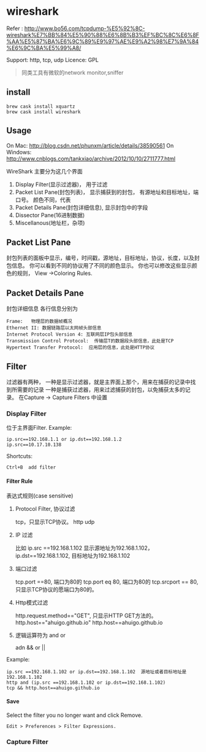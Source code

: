 # wireshark
Refer : http://www.bo56.com/tcpdump-%E5%92%8C-wireshark%E7%BB%84%E5%90%88%E6%8B%B3%EF%BC%8C%E6%8F%AA%E5%87%BA%E6%9C%89%E9%97%AE%E9%A2%98%E7%9A%84%E6%9C%BA%E5%99%A8/

Support: http, tcp, udp
Licence: GPL

> 同类工具有微软的network monitor,sniffer

## install
	brew cask install xquartz
	brew cask install wireshark

## Usage
On Mac:
	http://blog.csdn.net/phunxm/article/details/38590561
On Windows:
	http://www.cnblogs.com/tankxiao/archive/2012/10/10/2711777.html

WireShark 主要分为这几个界面

1. Display Filter(显示过滤器)，  用于过滤
2. Packet List Pane(封包列表)， 显示捕获到的封包， 有源地址和目标地址，端口号。 颜色不同，代表
3. Packet Details Pane(封包详细信息), 显示封包中的字段
4. Dissector Pane(16进制数据)
5. Miscellanous(地址栏，杂项)

## Packet List Pane
封包列表的面板中显示，编号，时间戳，源地址，目标地址，协议，长度，以及封包信息。 你可以看到不同的协议用了不同的颜色显示。
你也可以修改这些显示颜色的规则，  View ->Coloring Rules.

## Packet Details Pane
封包详细信息 各行信息分别为

	Frame:   物理层的数据帧概况
	Ethernet II: 数据链路层以太网帧头部信息
	Internet Protocol Version 4: 互联网层IP包头部信息
	Transmission Control Protocol:  传输层T的数据段头部信息，此处是TCP
	Hypertext Transfer Protocol:  应用层的信息，此处是HTTP协议

## Filter
过滤器有两种，
一种是显示过滤器，就是主界面上那个，用来在捕获的记录中找到所需要的记录
一种是捕获过滤器，用来过滤捕获的封包，以免捕获太多的记录。 在Capture -> Capture Filters 中设置

### Display Filter
位于主界面Filter. Example:

	ip.src==192.168.1.1 or ip.dst==192.168.1.2
	ip.src==10.17.10.138

Shortcuts:

	Ctrl+B	add filter

#### Filter Rule
表达式规则(case sensitive)

1. Protocol Filter, 协议过滤

	tcp，只显示TCP协议。
	http
	udp

2. IP 过滤

	比如 ip.src ==192.168.1.102 显示源地址为192.168.1.102，
	ip.dst==192.168.1.102, 目标地址为192.168.1.102

3. 端口过滤

	tcp.port ==80,  端口为80的
	tcp.port eq 80,  端口为80的
	tcp.srcport == 80,  只显示TCP协议的愿端口为80的。

4. Http模式过滤

	http.request.method=="GET",   只显示HTTP GET方法的。
	http.host=="ahuigo.github.io"
	http.host==ahuigo.github.io

5. 逻辑运算符为 and or

	adn &&
	or ||

Example:

	ip.src ==192.168.1.102 or ip.dst==192.168.1.102	 源地址或者目标地址是192.168.1.102
	http and (ip.src ==192.168.1.102 or ip.dst==192.168.1.102)
	tcp && http.host==ahuigo.github.io

#### Save
Select the filter you no longer want and click Remove.

	Edit > Preferences > Filter Expressions.

### Capture Filter